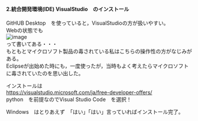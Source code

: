 #### 2.統合開発環境(IDE) VisualStudio　のインストール  
GitHUB Desktop　を使っていると，VisualStudioの方が扱いやすい。  
Webの状態でも  
![image](https://user-images.githubusercontent.com/86514652/179473366-4461ea6d-8182-4fb7-b8bd-ae7637f3fc64.png)  
って書いてある・・・  
もともとマイクロソフト製品の毒されている私はこちらの操作性の方がなじみがある。  
Eclipseが出始めた時にも，一度使ったが，当時もよく考えたらマイクロソフトに毒されていたのを思い出した。  

インストールは  
https://visualstudio.microsoft.com/ja/free-developer-offers/  
  python　を前提なのでVisual Studio Code　を選択！  　

Windows　はとりあえず　「はい」「はい」言っていればインストール完了。
